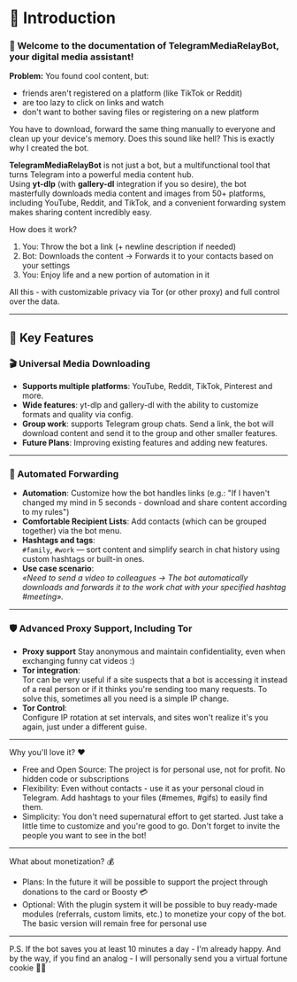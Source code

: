 # 🌌 Introduction

### 🚀 Welcome to the documentation of **TelegramMediaRelayBot**, your digital media assistant!

**Problem:**
You found cool content, but:
- friends aren't registered on a platform (like TikTok or Reddit) 
- are too lazy to click on links and watch 
- don't want to bother saving files or registering on a new platform 

You have to download, forward the same thing manually to everyone and clean up your device's memory. Does this sound like hell? This is exactly why I created the bot.

**TelegramMediaRelayBot** is not just a bot, but a multifunctional tool that turns Telegram into a powerful media content hub.  
Using **yt-dlp** (with **gallery-dl** integration if you so desire), the bot masterfully downloads media content and images from 50+ platforms, including YouTube, Reddit, and TikTok, and a convenient forwarding system makes sharing content incredibly easy.  

How does it work?
1. You: Throw the bot a link (+ newline description if needed) 
2. Bot: Downloads the content → Forwards it to your contacts based on your settings 
3. You: Enjoy life and a new portion of automation in it 

All this - with customizable privacy via Tor (or other proxy) and full control over the data.

---

## 🌟 Key Features

### 🎬 Universal Media Downloading
- **Supports multiple platforms**: YouTube, Reddit, TikTok, Pinterest and more.
- **Wide features**: yt-dlp and gallery-dl with the ability to customize formats and quality via config.
- **Group work**: supports Telegram group chats. Send a link, the bot will download content and send it to the group and other smaller features.
- **Future Plans**: Improving existing features and adding new features.


---

### 🤖 Automated Forwarding
- **Automation**: 
  Customize how the bot handles links (e.g.: "If I haven't changed my mind in 5 seconds - download and share content according to my rules")
- **Comfortable Recipient Lists**: 
  Add contacts (which can be grouped together) via the bot menu.
- **Hashtags and tags**:  
  `#family`, `#work` — sort content and simplify search in chat history using custom hashtags or built-in ones.
- **Use case scenario**:  
  _«Need to send a video to colleagues → The bot automatically downloads and forwards it to the work chat with your specified hashtag #meeting»._


---

### 🛡️ Advanced Proxy Support, Including Tor
- **Proxy support**
  Stay anonymous and maintain confidentiality, even when exchanging funny cat videos :)
- **Tor integration**:  
  Tor can be very useful if a site suspects that a bot is accessing it instead of a real person or if it thinks you're sending too many requests. To solve this, sometimes all you need is a simple IP change.
- **Tor Control**:  
  Configure IP rotation at set intervals, and sites won't realize it's you again, just under a different guise.

---

Why you'll love it? ❤️
- Free and Open Source: The project is for personal use, not for profit. No hidden code or subscriptions 
- Flexibility: Even without contacts - use it as your personal cloud in Telegram. Add hashtags to your files (#memes, #gifs) to easily find them. 
- Simplicity: You don't need supernatural effort to get started. Just take a little time to customize and you're good to go. Don't forget to invite the people you want to see in the bot! 


---

What about monetization? 💰
- Plans: In the future it will be possible to support the project through donations to the card or Boosty 💳
- Optional: With the plugin system it will be possible to buy ready-made modules (referrals, custom limits, etc.) to monetize your copy of the bot. The basic version will remain free for personal use


---
P.S. If the bot saves you at least 10 minutes a day - I'm already happy. And by the way, if you find an analog - I will personally send you a virtual fortune cookie 🍪✨